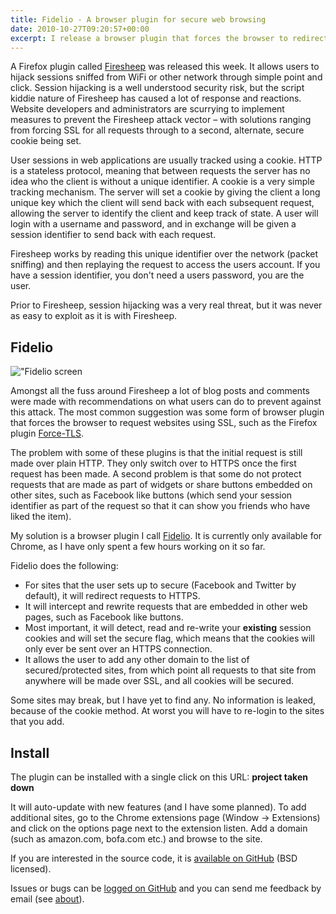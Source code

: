```yaml
---
title: Fidelio - A browser plugin for secure web browsing
date: 2010-10-27T09:20:57+00:00
excerpt: I release a browser plugin that forces the browser to redirect to HTTPS versions of sites when available
---
```



A Firefox plugin called [Firesheep](https://github.com/codebutler/firesheep) was released this week. It allows users to hijack sessions sniffed from WiFi or other network through simple point and click. Session hijacking is a well understood security risk, but the script kiddie nature of Firesheep has caused a lot of response and reactions. Website developers and administrators are scurrying to implement measures to prevent the Firesheep attack vector – with solutions ranging from forcing SSL for all requests through to a second, alternate, secure cookie being set.

User sessions in web applications are usually tracked using a cookie. HTTP is a stateless protocol, meaning that between requests the server has no idea who the client is without a unique identifier. A cookie is a very simple tracking mechanism. The server will set a cookie by giving the client a long unique key which the client will send back with each subsequent request, allowing the server to identify the client and keep track of state. A user will login with a username and password, and in exchange will be given a session identifier to send back with each request.

Firesheep works by reading this unique identifier over the network (packet sniffing) and then replaying the request to access the users account. If you have a session identifier, you don't need a users password, you are the user.

Prior to Firesheep, session hijacking was a very real threat, but it was never as easy to exploit as it is with Firesheep.

## Fidelio

!["Fidelio screen](https://img.skitch.com/20101027-gak3mctyrk9nnmfabar2n1jq7y.jpg)

Amongst all the fuss around Firesheep a lot of blog posts and comments were made with recommendations on what users can do to prevent against this attack. The most common suggestion was some form of browser plugin that forces the browser to request websites using SSL, such as the Firefox plugin [Force-TLS](https://addons.mozilla.org/en-US/firefox/addon/12714/).

The problem with some of these plugins is that the initial request is still made over plain HTTP. They only switch over to HTTPS once the first request has been made. A second problem is that some do not protect requests that are made as part of widgets or share buttons embedded on other sites, such as Facebook like buttons (which send your session identifier as part of the request so that it can show you friends who have liked the item).

My solution is a browser plugin I call [Fidelio](http://github.com/nikcub/fidelio). It is currently only available for Chrome, as I have only spent a few hours working on it so far.

Fidelio does the following:

- For sites that the user sets up to secure (Facebook and Twitter by default), it will redirect requests to HTTPS.
- It will intercept and rewrite requests that are embedded in other web pages, such as Facebook like buttons.
- Most important, it will detect, read and re-write your **existing** session cookies and will set the secure flag, which means that the cookies will only ever be sent over an HTTPS connection.
- It allows the user to add any other domain to the list of secured/protected sites, from which point all requests to that site from anywhere will be made over SSL, and all cookies will be secured.

Some sites may break, but I have yet to find any. No information is leaked, because of the cookie method. At worst you will have to re-login to the sites that you add.

## Install

The plugin can be installed with a single click on this URL: **project taken down**

It will auto-update with new features (and I have some planned). To add additional sites, go to the Chrome extensions page (Window -&gt; Extensions) and click on the options page next to the extension listen. Add a domain (such as amazon.com, bofa.com etc.) and browse to the site.

If you are interested in the source code, it is [available on GitHub](https://github.com/nikcub/fidelio) (BSD licensed).

Issues or bugs can be [logged on GitHub](https://github.com/nikcub/fidelio/issues) and you can send me feedback by email (see [about](/about)).

